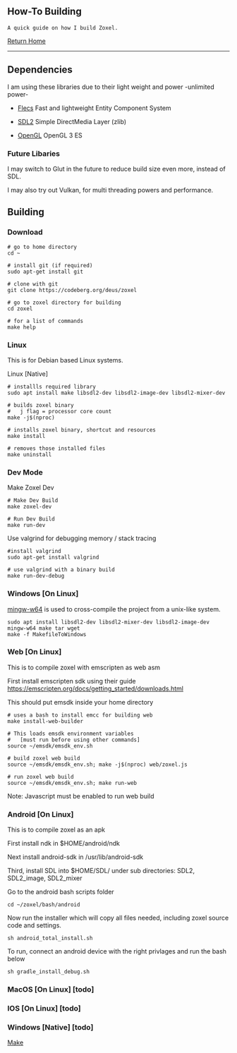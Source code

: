 How-To Building
-----

    A quick guide on how I build Zoxel.

[Return Home](../../readme.md)

-----

## Dependencies

I am using these libraries due to their light weight and power -unlimited power-

- [Flecs](https://github.com/SanderMertens/flecs) Fast and lightweight Entity Component System

- [SDL2](https://www.libsdl.org/index.php) Simple DirectMedia Layer (zlib)

- [OpenGL](https://www.khronos.org/opengles/) OpenGL 3 ES

### Future Libaries

I may switch to Glut in the future to reduce build size even more, instead of SDL.

I may also try out Vulkan, for multi threading powers and performance.

## Building

### Download

```
# go to home directory
cd ~

# install git (if required)
sudo apt-get install git

# clone with git
git clone https://codeberg.org/deus/zoxel

# go to zoxel directory for building
cd zoxel

# for a list of commands
make help
```

### Linux

This is for Debian based Linux systems.

Linux [Native]
```
# installls required library
sudo apt install make libsdl2-dev libsdl2-image-dev libsdl2-mixer-dev

# builds zoxel binary
#   j flag = processor core count
make -j$(nproc)

# installs zoxel binary, shortcut and resources
make install

# removes those installed files
make uninstall
```

### Dev Mode

Make Zoxel Dev

```
# Make Dev Build
make zoxel-dev

# Run Dev Build
make run-dev
```

Use valgrind for debugging memory / stack tracing
```
#install valgrind
sudo apt-get install valgrind

# use valgrind with a binary build
make run-dev-debug
```

### Windows [On Linux]

[mingw-w64](http://mingw-w64.org/doku.php) is used to cross-compile the project from a unix-like system.

```
sudo apt install libsdl2-dev libsdl2-mixer-dev libsdl2-image-dev mingw-w64 make tar wget
make -f MakefileToWindows
```

### Web [On Linux]

This is to compile zoxel with emscripten as web asm

First install emscripten sdk using their guide https://emscripten.org/docs/getting_started/downloads.html

This should put emsdk inside your home directory

```
# uses a bash to install emcc for building web
make install-web-builder

# This loads emsdk environment variables
#   [must run before using other commands]
source ~/emsdk/emsdk_env.sh

# build zoxel web build
source ~/emsdk/emsdk_env.sh; make -j$(nproc) web/zoxel.js

# run zoxel web build
source ~/emsdk/emsdk_env.sh; make run-web
```

Note: Javascript must be enabled to run web build

### Android [On Linux]

This is to compile zoxel as an apk

First install ndk in $HOME/android/ndk

Next install android-sdk in /usr/lib/android-sdk

Third, install SDL into $HOME/SDL/ under sub directories:
    SDL2, SDL2_image, SDL2_mixer

Go to the android bash scripts folder
```
cd ~/zoxel/bash/android
```

Now run the installer which will copy all files needed, including zoxel source code and settings.
```
sh android_total_install.sh
```

To run, connect an android device with the right privlages and run the bash below
```
sh gradle_install_debug.sh
```

### MacOS [On Linux] [todo]

### IOS [On Linux] [todo]

### Windows [Native] [todo]

[Make](https://pubs.opengroup.org/onlinepubs/009695399/utilities/make.html)